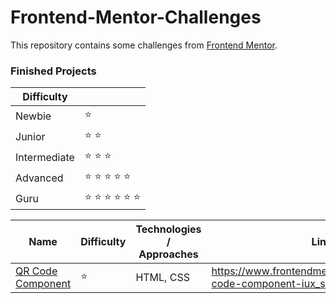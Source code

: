 # Frontend-Mentor-Challenges

This repository contains some challenges from [Frontend Mentor](https://www.frontendmentor.io/challenges).

### Finished Projects

| Difficulty   |                                           |
|--------------|-------------------------------------------|
| Newbie       | :star:                                    |
| Junior       | :star: :star:                             |
| Intermediate | :star: :star: :star:                      |
| Advanced     | :star: :star: :star: :star: :star:        |
| Guru         | :star: :star: :star: :star: :star: :star: |

| Name                                                                         | Difficulty | Technologies / Approaches | Link                                                                 |
|------------------------------------------------------------------------------|------------|---------------------------|----------------------------------------------------------------------|
| [QR Code Component](https://danyelvarejao.github.io/frontend-mentor/qr-code) | :star:     | HTML, CSS                 | https://www.frontendmentor.io/challenges/qr-code-component-iux_sIO_H |
